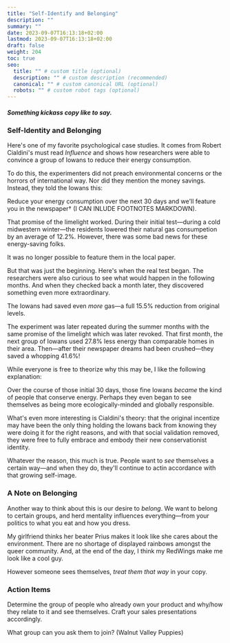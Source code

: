 ```yaml
---
title: "Self-Identify and Belonging"
description: ""
summary: ""
date: 2023-09-07T16:13:18+02:00
lastmod: 2023-09-07T16:13:18+02:00
draft: false
weight: 204
toc: true
seo:
  title: "" # custom title (optional)
  description: "" # custom description (recommended)
  canonical: "" # custom canonical URL (optional)
  robots: "" # custom robot tags (optional)
---
```


##### Something kickass copy like to say.

### Self-Identity and Belonging

Here's one of my favorite psychological case studies. It comes from Robert Cialdini's must read *Influence* and shows how researchers were able to convince a group of Iowans to reduce their energy consumption.

To do this, the experimenters did not preach environmental concerns or the horrors of international way. Nor did they mention the money savings. Instead, they told the Iowans this:

Reduce your energy consumption over the next 30 days and we'll feature you in the newspaper† (I CAN INLUDE FOOTNOTES MARKDOWN).

That promise of the limelight worked. During their initial test&mdash;during a cold midwestern winter&mdash;the residents lowered their natural gas consumpetion by an average of 12.2%. However, there was some bad news for these energy-saving folks.

It was no longer possible to feature them in the local paper.

But that was just the beginning. Here's when the real test began. The researchers were also curious to see what would happen in the following months. And when they checked back a month later, they discovered something even more extraordinary.

The Iowans had saved even *more* gas&mdash;a full 15.5% reduction from original levels.

The experiment was later repeated during the summer months with the same promise of the limelight which was later revoked. That first month, the next group of Iowans used 27.8% less energy than comparable homes in their area. Then&mdash;after their newspaper dreams had been crushed&mdash;they saved a whopping 41.6%!

While everyone is free to theorize why this may be, I like the following explanation:

Over the course of those initial 30 days, those fine Iowans *became* the kind of people that conserve energy. Perhaps they even began to see themselves as being more ecologically-minded and globally responsible.

What's even more interesting is Cialdini's theory: that the original incentize may have been the only thing holding the Iowans back from knowing they were doing it for the right reasons, and with that social validation removed, they were free to fully embrace and embody their new conservationist identity.

Whatever the reason, this much is true. People want to *see* themselves a certain way&mdash;and when they do, they'll continue to actin accordance with that growing self-image.


### A Note on Belonging

Another way to think about this is our desire to *belong*. We want to belong to certain groups, and herd mentality influences everything&mdash;from your politics to what you eat and how you dress.

My girlfriend thinks her beater Prius makes it look like she cares about the environment. There are no shortage of displayed rainbows amongst the queer community. And, at the end of the day, I think my RedWings make me look like a cool guy.

However someone sees themselves, *treat them that way* in your copy.

### Action Items

Determine the group of people who already own your product and why/how they relate to it and see themselves. Craft your sales presentations accordingly.

What group can you ask them to join? (Walnut Valley Puppies)
